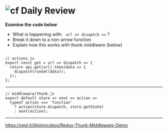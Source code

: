 ![cf](http://i.imgur.com/7v5ASc8.png) Daily Review
==================================================

**Examine the code below**

* What is happening with: ` url => disaptch =>` ?
* Break it down to a non-arrow function
* Explain how this works with thunk middlware (below)

```

// actions.js
export const get = url => dispatch => {
  return api.get(url).then(data => {
    dispatch(runGet(data));
  });
};

```

---

```
// middleware/thunk.js
export default store => next => action =>
  typeof action === 'function'
    ? action(store.dispatch, store.getState)
    : next(action);

```

---

https://repl.it/@johncokos/Redux-Thunk-Middleware-Demo



